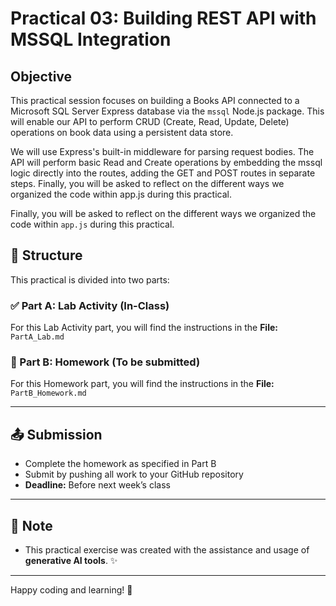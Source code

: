 # Practical 03: Building REST API with MSSQL Integration

## Objective

This practical session focuses on building a Books API connected to a Microsoft SQL Server Express database via the `mssql` Node.js package. This will enable our API to perform CRUD (Create, Read, Update, Delete) operations on book data using a persistent data store.

We will use Express's built-in middleware for parsing request bodies. The API will perform basic Read and Create operations by embedding the mssql logic directly into the routes, adding the GET and POST routes in separate steps. Finally, you will be asked to reflect on the different ways we organized the code within app.js during this practical.

Finally, you will be asked to reflect on the different ways we organized the code within `app.js` during this practical.

## 📂 Structure

This practical is divided into two parts:

### ✅ Part A: Lab Activity (In-Class)

For this Lab Activity part, you will find the instructions in the **File:** `PartA_Lab.md`

### 📝 Part B: Homework (To be submitted)

For this Homework part, you will find the instructions in the **File:** `PartB_Homework.md`

---

## 📤 Submission

- Complete the homework as specified in Part B
- Submit by pushing all work to your GitHub repository
- **Deadline:** Before next week’s class

---

## 🤖 Note

- This practical exercise was created with the assistance and usage of **generative AI tools**. ✨

---

Happy coding and learning! 🚀
